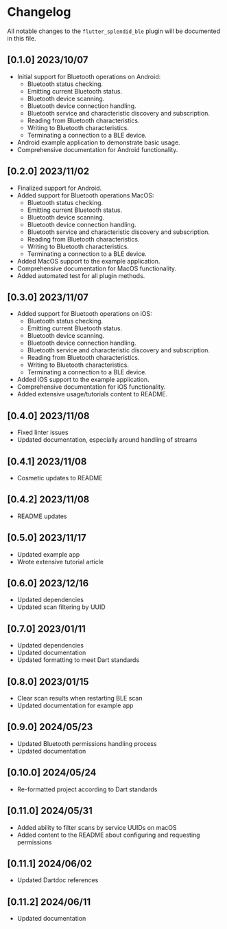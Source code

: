 # Changelog

All notable changes to the `flutter_splendid_ble` plugin will be documented in this file.

## [0.1.0] 2023/10/07

- Initial support for Bluetooth operations on Android:
    - Bluetooth status checking.
    - Emitting current Bluetooth status.
    - Bluetooth device scanning.
    - Bluetooth device connection handling.
    - Bluetooth service and characteristic discovery and subscription.
    - Reading from Bluetooth characteristics.
    - Writing to Bluetooth characteristics.
    - Terminating a connection to a BLE device.
- Android example application to demonstrate basic usage.
- Comprehensive documentation for Android functionality.

## [0.2.0] 2023/11/02

- Finalized support for Android.
- Added support for Bluetooth operations MacOS:
  - Bluetooth status checking.
  - Emitting current Bluetooth status.
  - Bluetooth device scanning.
  - Bluetooth device connection handling.
  - Bluetooth service and characteristic discovery and subscription.
  - Reading from Bluetooth characteristics.
  - Writing to Bluetooth characteristics.
  - Terminating a connection to a BLE device.
- Added MacOS support to the example application.
- Comprehensive documentation for MacOS functionality.
- Added automated test for all plugin methods.

## [0.3.0] 2023/11/07

- Added support for Bluetooth operations on iOS:
  - Bluetooth status checking.
  - Emitting current Bluetooth status.
  - Bluetooth device scanning.
  - Bluetooth device connection handling.
  - Bluetooth service and characteristic discovery and subscription.
  - Reading from Bluetooth characteristics.
  - Writing to Bluetooth characteristics.
  - Terminating a connection to a BLE device.
- Added iOS support to the example application.
- Comprehensive documentation for iOS functionality.
- Added extensive usage/tutorials content to README.

## [0.4.0] 2023/11/08

- Fixed linter issues
- Updated documentation, especially around handling of streams

## [0.4.1] 2023/11/08

- Cosmetic updates to README

## [0.4.2] 2023/11/08

- README updates

## [0.5.0] 2023/11/17

- Updated example app
- Wrote extensive tutorial article

## [0.6.0] 2023/12/16

- Updated dependencies
- Updated scan filtering by UUID

## [0.7.0] 2023/01/11

- Updated dependencies
- Updated documentation
- Updated formatting to meet Dart standards

## [0.8.0] 2023/01/15

- Clear scan results when restarting BLE scan
- Updated documentation for example app

## [0.9.0] 2024/05/23

- Updated Bluetooth permissions handling process
- Updated documentation

## [0.10.0] 2024/05/24

- Re-formatted project according to Dart standards

## [0.11.0] 2024/05/31

- Added ability to filter scans by service UUIDs on macOS
- Added content to the README about configuring and requesting permissions

## [0.11.1] 2024/06/02

- Updated Dartdoc references

## [0.11.2] 2024/06/11

- Updated documentation